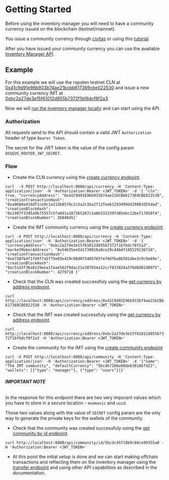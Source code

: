 # Getting Started

Before using the inventory manager you will need to have a community currency issued on the blockchain (testnet/mainnet).

You issue a community currency through [civitas](https://communities.cln.network/) or using this [tutorial](https://github.com/ColuLocalNetwork/CLN-solidity/wiki/CLN-Tutorial).

After you have issued your community currency you can use the available [Inventory Manager API](https://colulocalnetwork.github.io/inventory-manager/).

## Example

For this example we will use the ropsten testnet CLN at [0x41c9d91e96b933b74ae21bcbb617369cbe022530](https://ropsten.etherscan.io/address/0x41c9d91e96b933b74ae21bcbb617369cbe022530) and issue a new community currency IMT at [0xbc2a27de3e15f61012d855b7372f1bf6dcf8f2a3](https://ropsten.etherscan.io/token/0xbc2a27de3e15f61012d855b7372f1bf6dcf8f2a3).

Now we will [run the inventory manager locally](https://github.com/ColuLocalNetwork/inventory-manager/blob/master/config/LOCAL.js) and can start using the API.

### Authorization
All requests send to the API should contain a valid JWT `Authorization` header of type `Bearer Token`.

The secret for the JWT token is the value of the config param `OSSEUS_ROUTER_JWT_SECRET`.

### Flow

* Create the CLN currency using the [create currency endpoint](https://colulocalnetwork.github.io/inventory-manager/#api-Currency-CreateCurrency).

`curl  -X POST http://localhost:8080/api/currency -H 'Content-Type: application/json' -H 'Authorization:Bearer <JWT_TOKEN>' -d '{
"cln": true, "currencyAddress": "0x41C9d91E96b933b74ae21bCBb617369CBE022530", "creationTransactionHash": "0xa06b0a418df1ce9c1a315b8570c2c5a2c1ba2712fee61293499d429883d55dad", "creationBlockHash": "0x1997f3345a9b75557c5fa0d1a187265267c1a8b332239fd85ebc12be717850f4", "creationBlockNumber": 2684045}'`
	
* Create the IMT community currency using the [create currency endpoint](https://colulocalnetwork.github.io/inventory-manager/#api-Currency-CreateCurrency).

`curl -X POST http://localhost:8080/api/currency -H 'Content-Type: application/json' -H 'Authorization:Bearer <JWT_TOKEN>' -d '{
  "currencyAddress": "0xbc2a27de3e15f61012d855b7372f1bf6dcf8f2a3",
  "marketMakerAddress": "0x54b35ee5d1739018a9ce29c44bdf145529136716",
  "creationTransactionHash": "0xe7307b4f1f49f7a5f75e03e419c08d8f3405f65fe70dfba8b5814be3c9c9e69e",
  "creationBlockHash": "0xc5143f36a8129eea1faae562f9dac21e307b54a12ccf833824a3f6d8d02d09f5",
  "creationBlockNumber": 4279718
}'`

* Check that the CLN was created successfuly using the [get currency by address endpoint](https://colulocalnetwork.github.io/inventory-manager/#api-Currency-GetCurrencyByAddress).

`curl http://localhost:8080/api/currency/address/0x41C9d91E96b933b74ae21bCBb617369CBE022530 -H 'Authorization:Bearer <JWT_TOKEN>'`

* Check that the IMT was created successfuly using the [get currency by address endpoint](https://colulocalnetwork.github.io/inventory-manager/#api-Currency-GetCurrencyByAddress).

`curl http://localhost:8080/api/currency/address/0xbc2a27de3e15f61012d855b7372f1bf6dcf8f2a3 -H 'Authorization:Bearer <JWT_TOKEN>'`

* Create the community for the IMT using the [create community endpoint](https://colulocalnetwork.github.io/inventory-manager/#api-Community-CreateCommunity)

`curl -X POST http://localhost:8080/api/community -H 'Content-Type: application/json' -H 'Authorization:Bearer <JWT_TOKEN>' -d '{"name": "The IMT community", "defaultCurrency": "5bcdb7106e60de63018bfd22", "wallets": [{"type": "manager"}, {"type": "users"}]}'`

###### ***IMPORTANT NOTE*** 
In the response for this endpoint there are two very imporant values which you have to store in a secure location - `mnemonic` and `uuid`.

Those two values along with the value of `SECRET` config param are the only way to generate the private keys for the wallets of the community.

* Check that the community was created successfuly using the [get community by id endpoint](https://colulocalnetwork.github.io/inventory-manager/#api-Community-GetCommunity).

`curl http://localhost:8080/api/community/id/5bcdc45f18b9c66ce99355a8 -H 'Authorization:Bearer <JWT_TOKEN>'`

* At this point the initial setup is done and we can start making offchain transactions and reflecting them on the inventory manager using the [transfer endpoint](https://colulocalnetwork.github.io/inventory-manager/#api-Transaction-Transfer) and using other API capabilities as described in the documentation.
